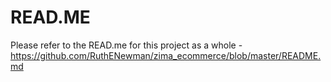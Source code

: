 # READ.ME

Please refer to the READ.me for this project as a whole - https://github.com/RuthENewman/zima_ecommerce/blob/master/README.md
